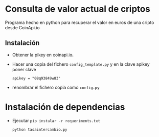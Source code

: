 # Consulta de valor actual de criptos

Programa hecho en python para recuperar el valor en euros de una cripto desde CoinApi.io

## Instalación
- Obtener la pikey en coinapi.io.
- Hacer una copia del fichero `config_template.py` y en la clave apikey poner clave
  
    ```
    apikey = "08q93849w83"

    ```
- renombrar el fichero copia como `config.py`
  
# Instalación de dependencias

- Ejecutar `pip instalar -r requeriments.txt`
  
    ```
    python tasaintercambio.py
    ```

